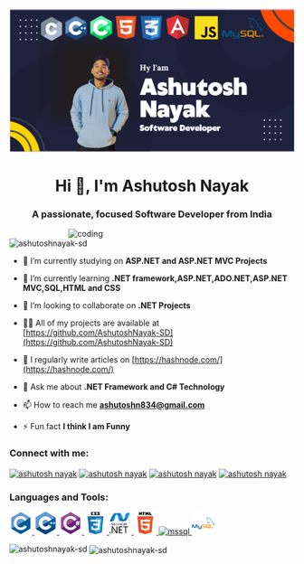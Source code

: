 ![logo](https://github.com/AshutoshNayak-SD/AshutoshNayak-SD/blob/main/Banner.png)
<h1 align="center">Hi 👋, I'm Ashutosh Nayak</h1>
<h3 align="center">A passionate, focused Software Developer from India</h3>

<img align="right" alt="coding" width="400" src="![image](https://github.com/AshutoshNayak-SD/AshutoshNayak-SD/assets/108711886/bdffc922-2af2-4801-8120-deb2e714a3fa)
">

<p align="left"> <img src="https://komarev.com/ghpvc/?username=ashutoshnayak-sd&label=Profile%20views&color=0e75b6&style=flat" alt="ashutoshnayak-sd"/></p>

- 🔭 I’m currently studying on **ASP.NET and ASP.NET MVC Projects**

- 🌱 I’m currently learning **.NET framework,ASP.NET,ADO.NET,ASP.NET MVC,SQL,HTML and CSS**

- 👯 I’m looking to collaborate on **.NET Projects**

- 👨‍💻 All of my projects are available at [https://github.com/AshutoshNayak-SD](https://github.com/AshutoshNayak-SD)

- 📝 I regularly write articles on [https://hashnode.com/](https://hashnode.com/)

- 💬 Ask me about **.NET Framework and C# Technology**

- 📫 How to reach me **ashutoshn834@gmail.com**

- ⚡ Fun fact **I think I am Funny**

<h3 align="left">Connect with me:</h3>
<p align="left">
<a href="https://linkedin.com/in/ashutosh nayak" target="blank"><img align="center" src="https://raw.githubusercontent.com/rahuldkjain/github-profile-readme-generator/master/src/images/icons/Social/linked-in-alt.svg" alt="ashutosh nayak" height="30" width="40" /></a>
<a href="https://fb.com/ashutosh nayak" target="blank"><img align="center" src="https://raw.githubusercontent.com/rahuldkjain/github-profile-readme-generator/master/src/images/icons/Social/facebook.svg" alt="ashutosh nayak" height="30" width="40" /></a>
<a href="https://instagram.com/ashutosh nayak" target="blank"><img align="center" src="https://raw.githubusercontent.com/rahuldkjain/github-profile-readme-generator/master/src/images/icons/Social/instagram.svg" alt="ashutosh nayak" height="30" width="40" /></a>
<a href="https://hashnode.com/ashutosh nayak" target="blank"><img align="center" src="https://raw.githubusercontent.com/rahuldkjain/github-profile-readme-generator/master/src/images/icons/Social/hashnode.svg" alt="ashutosh nayak" height="30" width="40" /></a>
</p>

<h3 align="left">Languages and Tools:</h3>
<p align="left"> <a href="https://www.cprogramming.com/" target="_blank" rel="noreferrer"> <img src="https://raw.githubusercontent.com/devicons/devicon/master/icons/c/c-original.svg" alt="c" width="40" height="40"/> </a> <a href="https://www.w3schools.com/cpp/" target="_blank" rel="noreferrer"> <img src="https://raw.githubusercontent.com/devicons/devicon/master/icons/cplusplus/cplusplus-original.svg" alt="cplusplus" width="40" height="40"/> </a> <a href="https://www.w3schools.com/cs/" target="_blank" rel="noreferrer"> <img src="https://raw.githubusercontent.com/devicons/devicon/master/icons/csharp/csharp-original.svg" alt="csharp" width="40" height="40"/> </a> <a href="https://www.w3schools.com/css/" target="_blank" rel="noreferrer"> <img src="https://raw.githubusercontent.com/devicons/devicon/master/icons/css3/css3-original-wordmark.svg" alt="css3" width="40" height="40"/> </a> <a href="https://dotnet.microsoft.com/" target="_blank" rel="noreferrer"> <img src="https://raw.githubusercontent.com/devicons/devicon/master/icons/dot-net/dot-net-original-wordmark.svg" alt="dotnet" width="40" height="40"/> </a> <a href="https://www.w3.org/html/" target="_blank" rel="noreferrer"> <img src="https://raw.githubusercontent.com/devicons/devicon/master/icons/html5/html5-original-wordmark.svg" alt="html5" width="40" height="40"/> </a> <a href="https://www.microsoft.com/en-us/sql-server" target="_blank" rel="noreferrer"> <img src="https://www.svgrepo.com/show/303229/microsoft-sql-server-logo.svg" alt="mssql" width="40" height="40"/> </a> <a href="https://www.mysql.com/" target="_blank" rel="noreferrer"> <img src="https://raw.githubusercontent.com/devicons/devicon/master/icons/mysql/mysql-original-wordmark.svg" alt="mysql" width="40" height="40"/> </a> </p>

<p><img align="left" src="https://github-readme-stats.vercel.app/api/top-langs?username=ashutoshnayak-sd&show_icons=true&locale=en&layout=compact" alt="ashutoshnayak-sd" /></p>

<p>&nbsp;<img align="center" src="https://github-readme-stats.vercel.app/api?username=ashutoshnayak-sd&show_icons=true&locale=en" alt="ashutoshnayak-sd" /></p>
